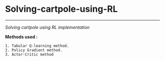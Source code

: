 # Solving-cartpole-using-RL
___


_Solving cartpole using RL implementation_


**Methods used :**

```
1. Tabular Q-learning method. 
2. Policy Gradient method.
3. Actor-Critic method
```
